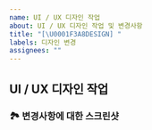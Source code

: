 ```yaml
---
name: UI / UX 디자인 작업
about: UI / UX 디자인 작업 및 변경사항
title: "[\U0001F3A8DESIGN] "
labels: 디자인 변경
assignees: ""
---
```


## UI / UX 디자인 작업

### 🏞️ 변경사항에 대한 스크린샷

<!-- 변경사항에 대한 스크린샷을 첨부해주세요 -->
